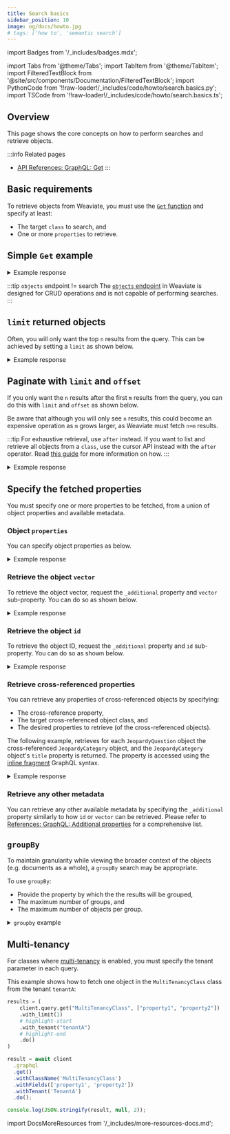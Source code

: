 ```yaml
---
title: Search basics
sidebar_position: 10
image: og/docs/howto.jpg
# tags: ['how to', 'semantic search']
---
```


import Badges from '/_includes/badges.mdx';

<Badges/>

import Tabs from '@theme/Tabs';
import TabItem from '@theme/TabItem';
import FilteredTextBlock from '@site/src/components/Documentation/FilteredTextBlock';
import PythonCode from '!!raw-loader!/_includes/code/howto/search.basics.py';
import TSCode from '!!raw-loader!/_includes/code/howto/search.basics.ts';

## Overview

This page shows the core concepts on how to perform searches and retrieve objects.

:::info Related pages
- [API References: GraphQL: Get](../api/graphql/get.md)
:::

## Basic requirements

To retrieve objects from Weaviate, you must use the [`Get` function](../api/graphql/get.md) and specify at least:
- The target `class` to search, and
- One or more `properties` to retrieve.

## Simple `Get` example

<Tabs groupId="languages">
<TabItem value="py" label="Python">

<FilteredTextBlock
  text={PythonCode}
  startMarker="# BasicGetPython"
  endMarker="# END BasicGetPython"
  language="py"
/>

</TabItem>
<TabItem value="js" label="JavaScript/TypeScript">

<FilteredTextBlock
  text={TSCode}
  startMarker="// BasicGetJS"
  endMarker="// END BasicGetJS"
  language="js"
/>

</TabItem>
<TabItem value="graphql" label="GraphQL">

<FilteredTextBlock
  text={PythonCode}
  startMarker="# BasicGetGraphQL"
  endMarker="# END BasicGetGraphQL"
  language="graphql"
/>

</TabItem>
</Tabs>

<details>
  <summary>Example response</summary>

It should produce a response like the one below:

<FilteredTextBlock
  text={PythonCode}
  startMarker="// BasicGet Expected Results"
  endMarker="// END BasicGet Expected Results"
  language="json"
/>

</details>

:::tip `objects` endpoint != search
The [`objects` endpoint](../api/rest/objects.md) in Weaviate is designed for CRUD operations and is not capable of performing searches.
:::

## `limit` returned objects

Often, you will only want the top `n` results from the query. This can be achieved by setting a `limit` as shown below.

<Tabs groupId="languages">
<TabItem value="py" label="Python">

<FilteredTextBlock
  text={PythonCode}
  startMarker="# GetWithLimitPython"
  endMarker="# END GetWithLimitPython"
  language="py"
/>

</TabItem>
<TabItem value="js" label="JavaScript/TypeScript">

<FilteredTextBlock
  text={TSCode}
  startMarker="// GetWithLimitJS"
  endMarker="// END GetWithLimitJS"
  language="js"
/>

</TabItem>
<TabItem value="graphql" label="GraphQL">

<FilteredTextBlock
  text={PythonCode}
  startMarker="# GetWithLimitGraphQL"
  endMarker="# END GetWithLimitGraphQL"
  language="graphql"
/>

</TabItem>
</Tabs>

<details>
  <summary>Example response</summary>

It should produce a response like the one below:

<FilteredTextBlock
  text={PythonCode}
  startMarker="// GetWithLimit Expected Results"
  endMarker="// END GetWithLimit Expected Results"
  language="json"
/>

</details>

<!-- TODO: Add section on sorting -->
<!-- TODO: Add link to new section on sorting from GraphQL/Get#Sorting -->

## Paginate with `limit` and `offset`

If you only want the `n` results after the first `m` results from the query, you can do this with `limit` and `offset` as shown below.

Be aware that although you will only see `n` results, this could become an expensive operation as `m` grows larger, as Weaviate must fetch `n+m` results.

:::tip For exhaustive retrieval, use `after` instead.
If you want to list and retrieve all objects from a `class`, use the cursor API instead with the `after` operator. Read [this guide](../manage-data/read-all-objects.mdx) for more information on how.
:::

<Tabs groupId="languages">
<TabItem value="py" label="Python">

<FilteredTextBlock
  text={PythonCode}
  startMarker="# GetWithLimitOffsetPython"
  endMarker="# END GetWithLimitOffsetPython"
  language="py"
/>

</TabItem>
<TabItem value="js" label="JavaScript/TypeScript">

<FilteredTextBlock
  text={TSCode}
  startMarker="// GetWithLimitOffsetJS"
  endMarker="// END GetWithLimitOffsetJS"
  language="js"
/>

</TabItem>
<TabItem value="graphql" label="GraphQL">

<FilteredTextBlock
  text={PythonCode}
  startMarker="# GetWithLimitOffsetGraphQL"
  endMarker="# END GetWithLimitOffsetGraphQL"
  language="graphql"
/>

</TabItem>
</Tabs>

<details>
  <summary>Example response</summary>

It should produce a response like the one below:

<FilteredTextBlock
  text={PythonCode}
  startMarker="// GetWithLimitOffset Expected Results"
  endMarker="// END GetWithLimitOffset Expected Results"
  language="json"
/>

</details>


## Specify the fetched properties

You must specify one or more properties to be fetched, from a union of object properties and available metadata.

### Object `properties`

You can specify object properties as below.

<Tabs groupId="languages">
<TabItem value="py" label="Python">

<FilteredTextBlock
  text={PythonCode}
  startMarker="# GetPropertiesPython"
  endMarker="# END GetPropertiesPython"
  language="py"
/>

</TabItem>
<TabItem value="js" label="JavaScript/TypeScript">

<FilteredTextBlock
  text={TSCode}
  startMarker="// GetPropertiesJS"
  endMarker="// END GetPropertiesJS"
  language="js"
/>

</TabItem>
<TabItem value="graphql" label="GraphQL">

<FilteredTextBlock
  text={PythonCode}
  startMarker="# GetPropertiesGraphQL"
  endMarker="# END GetPropertiesGraphQL"
  language="graphql"
/>

</TabItem>
</Tabs>

<details>
  <summary>Example response</summary>

It should produce a response like the one below:

<FilteredTextBlock
  text={PythonCode}
  startMarker="// GetProperties Expected Results"
  endMarker="// END GetProperties Expected Results"
  language="json"
/>

</details>

### Retrieve the object `vector`

To retrieve the object vector, request the `_additional` property and `vector` sub-property. You can do so as shown below.

<Tabs groupId="languages">
<TabItem value="py" label="Python">

<FilteredTextBlock
  text={PythonCode}
  startMarker="# GetObjectVectorPython"
  endMarker="# END GetObjectVectorPython"
  language="py"
/>

</TabItem>
<TabItem value="js" label="JavaScript/TypeScript">

<FilteredTextBlock
  text={TSCode}
  startMarker="// GetObjectVectorJS"
  endMarker="// END GetObjectVectorJS"
  language="js"
/>

</TabItem>
<TabItem value="graphql" label="GraphQL">

<FilteredTextBlock
  text={PythonCode}
  startMarker="# GetObjectVectorGraphQL"
  endMarker="# END GetObjectVectorGraphQL"
  language="graphql"
/>

</TabItem>
</Tabs>

<details>
  <summary>Example response</summary>

It should produce a response like the one below:

<FilteredTextBlock
  text={PythonCode}
  startMarker="// GetObjectVector Expected Results"
  endMarker="// END GetObjectVector Expected Results"
  language="json"
/>

</details>

### Retrieve the object `id`

To retrieve the object ID, request the `_additional` property and `id` sub-property. You can do so as shown below.

<Tabs groupId="languages">
<TabItem value="py" label="Python">

<FilteredTextBlock
  text={PythonCode}
  startMarker="# GetObjectIdPython"
  endMarker="# END GetObjectIdPython"
  language="py"
/>

</TabItem>
<TabItem value="js" label="JavaScript/TypeScript">

<FilteredTextBlock
  text={TSCode}
  startMarker="// GetObjectIdJS"
  endMarker="// END GetObjectIdJS"
  language="js"
/>

</TabItem>
<TabItem value="graphql" label="GraphQL">

<FilteredTextBlock
  text={PythonCode}
  startMarker="# GetObjectIdGraphQL"
  endMarker="# END GetObjectIdGraphQL"
  language="graphql"
/>

</TabItem>
</Tabs>

<details>
  <summary>Example response</summary>

It should produce a response like the one below:

<FilteredTextBlock
  text={PythonCode}
  startMarker="// GetObjectId Expected Results"
  endMarker="// END GetObjectId Expected Results"
  language="json"
/>

</details>


### Retrieve cross-referenced properties

You can retrieve any properties of cross-referenced objects by specifying:
- The cross-reference property,
- The target cross-referenced object class, and
- The desired properties to retrieve (of the cross-referenced objects).

The following example, retrieves for each `JeopardyQuestion` object the cross-referenced `JeopardyCategory` object, and the `JeopardyCategory` object's `title` property is returned. The property is accessed using the [inline fragment](http://spec.graphql.org/June2018/#sec-Inline-Fragments) GraphQL syntax.

<Tabs groupId="languages">
<TabItem value="py" label="Python">

<FilteredTextBlock
  text={PythonCode}
  startMarker="# GetWithCrossRefsPython"
  endMarker="# END GetWithCrossRefsPython"
  language="py"
/>

</TabItem>
<TabItem value="js" label="JavaScript/TypeScript">

<FilteredTextBlock
  text={TSCode}
  startMarker="// GetWithCrossRefs"
  endMarker="// END GetWithCrossRefs"
  language="js"
/>

</TabItem>
<TabItem value="graphql" label="GraphQL">

<FilteredTextBlock
  text={PythonCode}
  startMarker="# GetWithCrossRefsGraphQL"
  endMarker="# END GetWithCrossRefsGraphQL"
  language="graphql"
/>

</TabItem>
</Tabs>

<details>
  <summary>Example response</summary>

It should produce a response like the one below:

<FilteredTextBlock
  text={PythonCode}
  startMarker="# GetWithCrossRefs Expected Results"
  endMarker="# END GetWithCrossRefs Expected Results"
  language="json"
/>

</details>

### Retrieve any other metadata

You can retrieve any other available metadata by specifying the `_additional` property similarly to how `id` or `vector` can be retrieved. Please refer to [References: GraphQL: Additional properties](../api/graphql/additional-properties.md) for a comprehensive list.

## `groupBy`

To maintain granularity while viewing the broader context of the objects (e.g. documents as a whole), a `groupBy` search may be appropriate.

To use `groupBy`:
- Provide the property by which the the results will be grouped,
- The maximum number of groups, and
- The maximum number of objects per group.

<details>
  <summary><code>groupby</code> example</summary>

<p>

In this example, you have a collection of `Passage` objects with, each object belonging to a `Document`.

<br/>

You could group the results of a `Passage` search by any of its property, including the cross-reference property linking `Passage` to a parent `Document` with a search as below.

```graphql
{
  Get{
    Passage(
      limit: 100
      nearObject: {
        id: "00000000-0000-0000-0000-000000000001"
      }
      groupBy: {
        path: ["content"]
        groups: 2
        objectsPerGroup: 2
      }
    ){
      _additional {
        id
        group {
          id
          count
          groupedBy { value path }
          maxDistance
          minDistance
          hits{
            content
            ofDocument {
              ... on Document {
                _additional {
                  id
                }
              }
            }
            _additional {
              id
              distance
            }
          }
        }
      }
    }
  }
}
```

Here, the `groups` and `objectsPerGroup` limits are customizable.

<br/>

This example:

1. retrieves the top 100 objects
2. groups them to identify the up to 2 most relevant `Document` objects,
3. based on the up to top 2 `Passage` objects from each `Document`.

<br/>

This will result in the following response:

```json
{
  "data": {
    "Get": {
      "Passage": [
        {
          "_additional": {
            "group": {
              "count": 1,
              "groupedBy": {
                "path": [
                  "content"
                ],
                "value": "Content of passage 1"
              },
              "hits": [
                {
                  "_additional": {
                    "distance": 0,
                    "id": "00000000-0000-0000-0000-000000000001"
                  },
                  "content": "Content of passage 1",
                  "ofDocument": [
                    {
                      "_additional": {
                        "id": "00000000-0000-0000-0000-000000000011"
                      }
                    }
                  ]
                }
              ],
              "id": 0,
              "maxDistance": 0,
              "minDistance": 0
            },
            "id": "00000000-0000-0000-0000-000000000001"
          }
        },
        {
          "_additional": {
            "group": {
              "count": 1,
              "groupedBy": {
                "path": [
                  "content"
                ],
                "value": "Content of passage 2"
              },
              "hits": [
                {
                  "_additional": {
                    "distance": 0.00078231096,
                    "id": "00000000-0000-0000-0000-000000000002"
                  },
                  "content": "Content of passage 2",
                  "ofDocument": [
                    {
                      "_additional": {
                        "id": "00000000-0000-0000-0000-000000000011"
                      }
                    }
                  ]
                }
              ],
              "id": 1,
              "maxDistance": 0.00078231096,
              "minDistance": 0.00078231096
            },
            "id": "00000000-0000-0000-0000-000000000002"
          }
        }
      ]
    }
  }
}
```

</p>

</details>

## Multi-tenancy

For classes where [multi-tenancy](../concepts/data.md#multi-tenancy) is enabled, you must specify the tenant parameter in each query.

This example shows how to fetch one object in the `MultiTenancyClass` class from the tenant `tenantA`:

<Tabs groupId="languages">
  <TabItem value="py" label="Python">

  ```python
  results = (
      client.query.get("MultiTenancyClass", ["property1", "property2"])
      .with_limit(1)
      # highlight-start
      .with_tenant("tenantA")
      # highlight-end
      .do()
  )
  ```

  </TabItem>
  <TabItem value="js" label="JavaScript/TypeScript">

  ```ts
  result = await client
    .graphql
    .get()
    .withClassName('MultiTenancyClass')
    .withFields(['property1', 'property2'])
    .withTenant('TenantA')
    .do();

  console.log(JSON.stringify(result, null, 2));
  ```

  </TabItem>
</Tabs>


import DocsMoreResources from '/_includes/more-resources-docs.md';

<DocsMoreResources />

